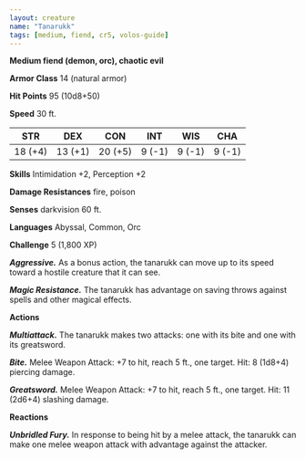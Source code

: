 ```yaml
---
layout: creature
name: "Tanarukk"
tags: [medium, fiend, cr5, volos-guide]
---
```


**Medium fiend (demon, orc), chaotic evil**

**Armor Class** 14 (natural armor)

**Hit Points** 95 (10d8+50)

**Speed** 30 ft.

|   STR   |   DEX   |   CON   |   INT   |   WIS   |   CHA   |
|:-----:|:-----:|:-----:|:-----:|:-----:|:-----:|
| 18 (+4) | 13 (+1) | 20 (+5) | 9 (-1) | 9 (-1) | 9 (-1) |

**Skills** Intimidation +2, Perception +2

**Damage Resistances** fire, poison

**Senses** darkvision 60 ft.

**Languages** Abyssal, Common, Orc

**Challenge** 5 (1,800 XP)

***Aggressive.*** As a bonus action, the tanarukk can move up to its speed toward a hostile creature that it can see.

***Magic Resistance.*** The tanarukk has advantage on saving throws against spells and other magical effects.

**Actions**

***Multiattack.*** The tanarukk makes two attacks: one with its bite and one with its greatsword.

***Bite.*** Melee Weapon Attack: +7 to hit, reach 5 ft., one target. Hit: 8 (1d8+4) piercing damage.

***Greatsword.*** Melee Weapon Attack: +7 to hit, reach 5 ft., one target. Hit: 11 (2d6+4) slashing damage.

**Reactions**

***Unbridled Fury.*** In response to being hit by a melee attack, the tanarukk can make one melee weapon attack with advantage against the attacker.

